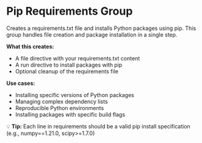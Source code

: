 # Pip Requirements Group

Creates a requirements.txt file and installs Python packages using pip. This group handles file creation and package installation in a single step.

**What this creates:**
- A file directive with your requirements.txt content
- A run directive to install packages with pip
- Optional cleanup of the requirements file

**Use cases:**
- Installing specific versions of Python packages
- Managing complex dependency lists
- Reproducible Python environments
- Installing packages with specific build flags

💡 **Tip:** Each line in requirements should be a valid pip install specification (e.g., numpy==1.21.0, scipy>=1.7.0)